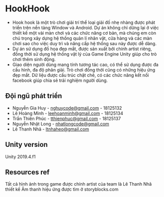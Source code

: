 # HookHook
-	 Hook hook là một trò chơi giải trí thể loại giải đố nhẹ nhàng được phát triển trên nền tảng Window và Android. Dự án không chỉ dừng lại ở việc thiết kế một vài màn chơi và các chức năng cơ bản, mà chúng em còn chú trọng xây dựng hệ thống quản lí nhân vật, cửa hàng và các màn chơi sao cho việc duy trì và nâng cấp hệ thống sau này được dễ dàng. 
-	 Dự án sử dụng đồ họa đẹp mắt, được sản xuất bởi chính artist riêng, đồng thời sử dụng hệ thống vật lý của Game Engine Unity giúp cho trò chơi thêm sinh động. 
-	 Giao diện người dùng mang tính tương tác cao, có thể sử dụng được đa cấu hình, đa độ phân giải. Trò chơi đồng thời cũng có những hiệu ứng đẹp mắt. Dữ liệu được cấu trúc chặt chẽ, có các chức năng kết nối facebook giúp chia sẻ trải nghiệm người dùng.

## Đội ngũ phát triển ##
- Nguyễn Gia Huy - nghuycode@gmail.com - 18125132
- Lê Hoàng Minh - leehoanminh@gmail.com - 18125134
- Trần Thiên Phúc - tthienphuc@gmail.com - 18125137
- Nguyễn Nhật Long - nhatlongcode@gmail.com
- Lê Thanh Nhã - ltnhaheo@gmail.com

## Unity version ##
Unity 2019.4.f1

## Resources ref ##
Tất cả hình ảnh trong game được chính artist của team là Lê Thanh Nhã thiết kế
Âm thanh hiệu ứng được tìm ở storyblocks.com
